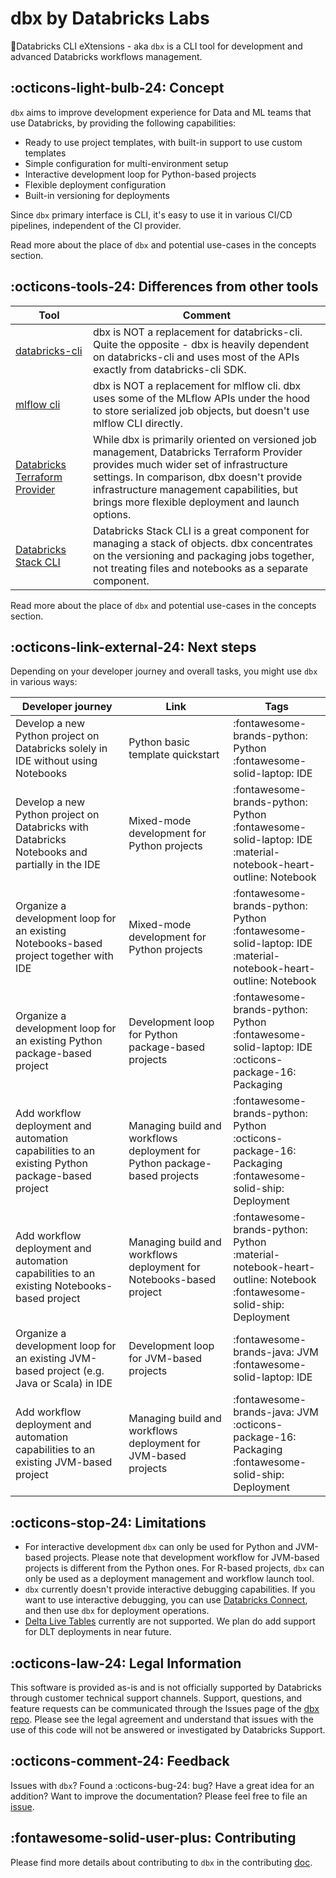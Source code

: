 # dbx by Databricks Labs

🧱Databricks CLI eXtensions - aka `dbx` is a CLI tool for development and advanced Databricks workflows management.

## :octicons-light-bulb-24: Concept

`dbx` aims to improve development experience for Data and ML teams that use Databricks, by providing the following capabilities:

- Ready to use project templates, with built-in support to use custom templates
- Simple configuration for multi-environment setup
- Interactive development loop for Python-based projects
- Flexible deployment configuration
- Built-in versioning for deployments

Since `dbx` primary interface is CLI, it's easy to use it in various CI/CD pipelines, independent of the CI provider.

Read more about the place of `dbx` and potential use-cases in the concepts section.

## :octicons-tools-24: Differences from other tools

| Tool                                                                                             | Comment                                                                                                                                                                                                                                                                           |
|--------------------------------------------------------------------------------------------------|-----------------------------------------------------------------------------------------------------------------------------------------------------------------------------------------------------------------------------------------------------------------------------------|
| [databricks-cli](https://github.com/databricks/databricks-cli)                                   | dbx is NOT a replacement for databricks-cli. Quite the opposite - dbx is heavily dependent on databricks-cli and uses most of the APIs exactly from databricks-cli SDK.                                                                                                           |
| [mlflow cli](https://www.mlflow.org/docs/latest/cli.html)                                        | dbx is NOT a replacement for mlflow cli. dbx uses some of the MLflow APIs under the hood to store serialized job objects, but doesn't use mlflow CLI directly.                                                                                                                    |
| [Databricks Terraform Provider](https://github.com/databrickslabs/terraform-provider-databricks) | While dbx is primarily oriented on versioned job management, Databricks Terraform Provider provides much wider set of infrastructure settings. In comparison, dbx doesn't provide infrastructure management capabilities, but brings more flexible deployment and launch options. |
| [Databricks Stack CLI](https://docs.databricks.com/dev-tools/cli/stack-cli.html)                 | Databricks Stack CLI is a great component for managing a stack of objects. dbx concentrates on the versioning and packaging jobs together, not treating files and notebooks as a separate component.                                                                              |

Read more about the place of `dbx` and potential use-cases in the concepts section.

## :octicons-link-external-24: Next steps

Depending on your developer journey and overall tasks, you might use `dbx` in various ways:

| Developer journey                                                                               | Link                                                                      | Tags                                                                                                                                                                                           |
|-------------------------------------------------------------------------------------------------|---------------------------------------------------------------------------|------------------------------------------------------------------------------------------------------------------------------------------------------------------------------------------------|
| Develop a new Python project on Databricks solely in IDE without using Notebooks                | Python basic template quickstart                                          | <div class="nowrap">:fontawesome-brands-python: Python</div><div class="nowrap">:fontawesome-solid-laptop: IDE</div>                                                                           |
| Develop a new Python project on Databricks with  Databricks Notebooks and partially in the IDE  | Mixed-mode development for Python projects                                | <div class="nowrap">:fontawesome-brands-python: Python</div><div class="nowrap">:fontawesome-solid-laptop: IDE</div> <div class="nowrap">:material-notebook-heart-outline: Notebook</div>      |
| Organize a development loop for an existing Notebooks-based project together with IDE           | Mixed-mode development for Python projects                                | <div class="nowrap">:fontawesome-brands-python: Python</div><div class="nowrap">:fontawesome-solid-laptop: IDE</div> <div class="nowrap">:material-notebook-heart-outline: Notebook</div>      |
| Organize a development loop for an existing Python package-based project                        | Development loop for Python package-based projects                        | <div class="nowrap">:fontawesome-brands-python: Python</div><div class="nowrap">:fontawesome-solid-laptop: IDE</div> <div class="nowrap"> :octicons-package-16: Packaging</div>                |
| Add workflow deployment and automation capabilities to an existing Python package-based project | Managing build and workflows deployment for Python package-based projects | <div class="nowrap">:fontawesome-brands-python: Python</div><div class="nowrap"> :octicons-package-16: Packaging</div> <div class="nowrap">:fontawesome-solid-ship: Deployment</div>           |
| Add workflow deployment and automation capabilities to an existing Notebooks-based project      | Managing build and workflows deployment for Notebooks-based project       | <div class="nowrap">:fontawesome-brands-python: Python</div><div class="nowrap">:material-notebook-heart-outline: Notebook</div> <div class="nowrap">:fontawesome-solid-ship: Deployment</div> |
| Organize a development loop for an existing JVM-based project (e.g. Java or Scala) in IDE       | Development loop for JVM-based projects                                   | <div class="nowrap">:fontawesome-brands-java: JVM</div><div class="nowrap">:fontawesome-solid-laptop: IDE</div>                                                                                |
| Add workflow deployment and automation capabilities to an existing JVM-based project            | Managing build and workflows deployment for JVM-based projects            | <div class="nowrap">:fontawesome-brands-java: JVM</div><div class="nowrap"> :octicons-package-16: Packaging</div><div class="nowrap">:fontawesome-solid-ship: Deployment</div>                 |


## :octicons-stop-24: Limitations

- For interactive development `dbx` can only be used for Python and JVM-based projects.
  Please note that development workflow for JVM-based projects is different from the Python ones.
  For R-based projects, `dbx` can only be used as a deployment management and workflow launch tool.
- `dbx` currently doesn't provide interactive debugging capabilities.
  If you want to use interactive debugging, you can use [Databricks
  Connect](https://docs.databricks.com/dev-tools/databricks-connect.html), and then use
  `dbx` for deployment operations.
- [Delta Live
  Tables](https://databricks.com/product/delta-live-tables) currently are not supported. We plan do add support for DLT deployments in near future.

## :octicons-law-24: Legal Information

This software is provided as-is and is not officially supported by
Databricks through customer technical support channels. Support,
questions, and feature requests can be communicated through the Issues
page of the [dbx repo](https://github.com/databrickslabs/dbx/issues). Please see the legal agreement and understand that
issues with the use of this code will not be answered or investigated by
Databricks Support.

## :octicons-comment-24: Feedback

Issues with `dbx`? Found a :octicons-bug-24: bug? Have a great idea for an addition? Want to improve the documentation? Please feel
free to file an [issue](https://github.com/databrickslabs/dbx/issues/new/choose).

## :fontawesome-solid-user-plus: Contributing

Please find more details about contributing to `dbx` in the contributing
[doc](https://github.com/databrickslabs/dbx/blob/master/contrib/CONTRIBUTING.md).
